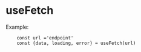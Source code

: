 # useFetch

Example: 

```
    const url ='endpoint'
    const {data, loading, error} = useFetch(url)
```